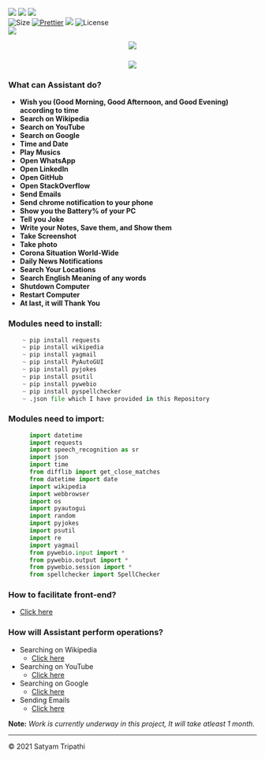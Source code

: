 ![](https://forthebadge.com/images/badges/for-you.svg)
![](http://ForTheBadge.com/images/badges/made-with-python.svg)
![](https://forthebadge.com/images/badges/built-by-developers.svg)</br>
![Size](https://img.shields.io/github/repo-size/Iamtripathisatyam/Mini_Assistant?color=red&label=Repo%20Size%20)
[![Prettier](https://img.shields.io/badge/Code%20Style-Prettier-red.svg)](https://github.com/prettier/prettier)
![](https://img.shields.io/tokei/lines/github/Iamtripathisatyam/Mini_Assistant?color=red&label=Lines%20of%20Code)
![License](https://img.shields.io/badge/License-MIT-red.svg)</br>
![](https://profile-counter.glitch.me/{Mini_Assistant}/count.svg)

<p align="center">
<a href="https://github.com/Iamtripathisatyam/Mini_Assistant/blob/main/Mini%20Assistant/Virtual%20Assistant/Virtual_Assistant.py"><img src="https://icons.iconarchive.com/icons/artua/wall-e/128/eve-icon.png" /></a>
</p>


### <h3 align="center"><a href="https://github.com/Iamtripathisatyam/Mini_Assistant/blob/main/Mini%20Assistant/Virtual%20Assistant/Virtual_Assistant.py"><img src="https://img.shields.io/badge/-VIRTUAL ASSISTANT-black?logo=python&logoColor=yellow&style=flat-square"></a><h3/>
  
### What can Assistant do?
   - **Wish you (Good Morning, Good Afternoon, and Good Evening) according to time**
   - **Search on Wikipedia**
   - **Search on YouTube**
   - **Search on Google**
   - **Time and Date**
   - **Play Musics**
   - **Open WhatsApp**
   - **Open LinkedIn**
   - **Open GitHub**
   - **Open StackOverflow**
   - **Send Emails**
   - **Send chrome notification to your phone**
   - **Show you the Battery% of your PC**
   - **Tell you Joke**
   - **Write your Notes, Save them, and Show them**
   - **Take Screenshot**
   - **Take photo**
   - **Corona Situation World-Wide**
   - **Daily News Notifications**
   - **Search Your Locations**
   - **Search English Meaning of any words**
   - **Shutdown Computer**
   - **Restart Computer**
   - **At last, it will Thank You**

### Modules need to install:
```python
    ~ pip install requests
    ~ pip install wikipedia
    ~ pip install yagmail
    ~ pip install PyAutoGUI
    ~ pip install pyjokes
    ~ pip install psutil
    ~ pip install pywebio
    ~ pip install pyspellchecker
    ~ .json file which I have provided in this Repository  
```

### Modules need to import:
```python 
      import datetime
      import requests
      import speech_recognition as sr
      import json
      import time
      from difflib import get_close_matches
      from datetime import date
      import wikipedia
      import webbrowser
      import os
      import pyautogui
      import random
      import pyjokes
      import psutil
      import re
      import yagmail
      from pywebio.input import *
      from pywebio.output import *
      from pywebio.session import *
      from spellchecker import SpellChecker
```
### How to facilitate front-end?
   - [Click here](https://pywebio.readthedocs.io/en/latest/)

### How will Assistant perform operations?
   - Searching on Wikipedia
       - [Click here](https://stackabuse.com/getting-started-with-pythons-wikipedia-api/)
   - Searching on YouTube
       - [Click here](https://www.geeksforgeeks.org/python-launch-a-web-browser-using-webbrowser-module/)
   - Searching on Google
       - [Click here](https://www.geeksforgeeks.org/python-launch-a-web-browser-using-webbrowser-module/)
   - Sending Emails
       - [Click here](https://github.com/kootenpv/yagmail)
     
**Note:** *Work is currently underway in this project, It will take atleast 1 month.*
  
___________________________________

<p>&copy; 2021 Satyam Tripathi</p>
